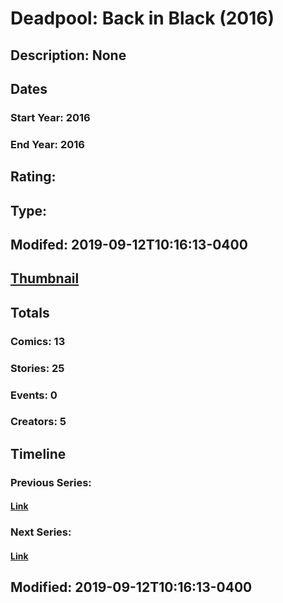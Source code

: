 # Deadpool: Back in Black (2016)
## Description: None
## Dates
### Start Year: 2016
### End Year: 2016
## Rating: 
## Type: 
## Modifed: 2019-09-12T10:16:13-0400
## [Thumbnail](http://i.annihil.us/u/prod/marvel/i/mg/6/40/58010a4f7ea58.jpg)
## Totals
### Comics: 13
### Stories: 25
### Events: 0
### Creators: 5
## Timeline
### Previous Series: 
#### [Link]()
### Next Series: 
#### [Link]()
## Modified: 2019-09-12T10:16:13-0400